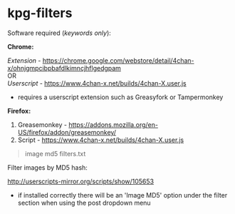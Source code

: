 # kpg-filters

Software required (<i>keywords only</i>):

<b>Chrome:</b>

  <i>Extension</i> - https://chrome.google.com/webstore/detail/4chan-x/ohnjgmpcibpbafdlkimncjhflgedgpam
<br>
  OR
</br>
  <i>Userscript</i> - https://www.4chan-x.net/builds/4chan-X.user.js
  * requires a userscript extension such as Greasyfork or Tampermonkey
     
<b>Firefox:</b>

1. Greasemonkey - https://addons.mozilla.org/en-US/firefox/addon/greasemonkey/
2. Script - https://www.4chan-x.net/builds/4chan-X.user.js

>image md5 filters.txt

Filter images by MD5 hash:

http://userscripts-mirror.org/scripts/show/105653
  * if installed correctly there will be an 'Image MD5' option under the filter section when using the post dropdown menu
